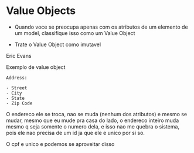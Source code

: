 # Value Objects

-  Quando voce se preocupa apenas com os atributos de um elemento de um model, classifique isso como um Value Object

- Trate o Value Object como imutavel

Eric Evans

Exemplo de value object

```
Address:

- Street
- City
- State
- Zip Code
```

O endereco ele se troca, nao se muda (nenhum dos atributos) e mesmo se mudar, mesmo que eu mude pra casa do lado, o endereco inteiro muda mesmo q seja somente o numero dela, e isso nao me quebra o sistema, pois ele nao precisa de um id ja que ele e unico por si so.

O cpf e unico e podemos se aproveitar disso
